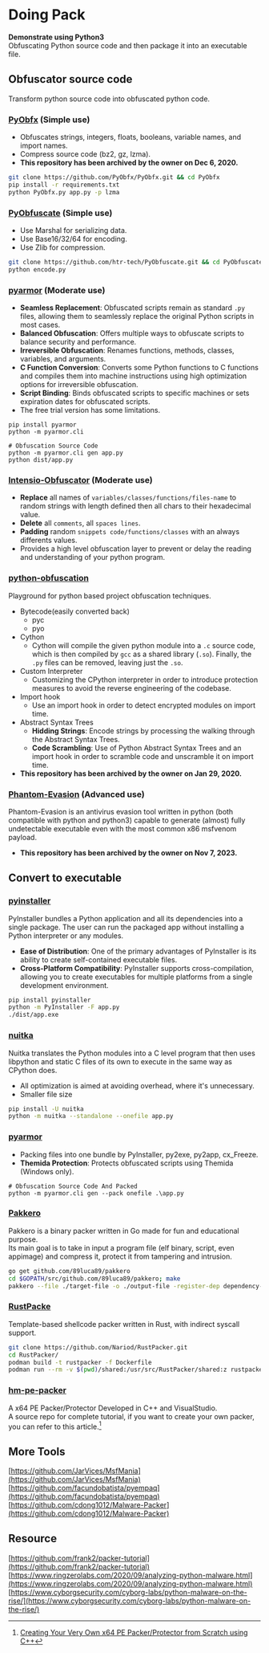 
# Doing Pack

**Demonstrate using Python3**  
Obfuscating Python source code and then package it into an executable file.  
## Obfuscator source code
Transform python source code into obfuscated python code.  

### [PyObfx](https://github.com/PyObfx/PyObfx) (Simple use)  
- Obfuscates strings, integers, floats, booleans, variable names, and import names.  
- Compress source code (bz2, gz, lzma).  
- **This repository has been archived by the owner on Dec 6, 2020.**  
```bash
git clone https://github.com/PyObfx/PyObfx.git && cd PyObfx
pip install -r requirements.txt
python PyObfx.py app.py -p lzma
```
### [PyObfuscate](https://github.com/htr-tech/PyObfuscate) (Simple use)
- Use Marshal for serializing data.
- Use Base16/32/64 for encoding.
- Use Zlib for compression.  
```bash
git clone https://github.com/htr-tech/PyObfuscate.git && cd PyObfuscate
python encode.py
```
### [pyarmor](https://github.com/dashingsoft/pyarmor) (Moderate  use)
- **Seamless Replacement**: Obfuscated scripts remain as standard `.py` files, allowing them to seamlessly replace the original Python scripts in most cases.
- **Balanced Obfuscation**: Offers multiple ways to obfuscate scripts to balance security and performance.
- **Irreversible Obfuscation**: Renames functions, methods, classes, variables, and arguments.
- **C Function Conversion**: Converts some Python functions to C functions and compiles them into machine instructions using high optimization options for irreversible obfuscation.
- **Script Binding**: Binds obfuscated scripts to specific machines or sets expiration dates for obfuscated scripts.
- The free trial version has some limitations.
```
pip install pyarmor
python -m pyarmor.cli

# Obfuscation Source Code
python -m pyarmor.cli gen app.py
python dist/app.py
```
### [Intensio-Obfuscator](https://github.com/Hnfull/Intensio-Obfuscator) (Moderate  use)
- **Replace** all names of `variables/classes/functions/files-name` to random strings with length defined then all chars to their hexadecimal value.
- **Delete** all `comments`, all `spaces lines`.
- **Padding** random `snippets code/functions/classes` with an always differents values.
- Provides a high level obfuscation layer to prevent or delay the reading and understanding of your python program.
### [python-obfuscation](https://github.com/FormulaMonks/python-obfuscation) 
Playground for python based project obfuscation techniques.  

- Bytecode(easily converted back)
    - pyc
    - pyo
- Cython
    - Cython will compile the given python module into a `.c` source code, which is then compiled by `gcc` as a shared library (`.so`). Finally, the `.py` files can be removed, leaving just the `.so`.
- Custom Interpreter
    - Customizing the CPython interpreter in order to introduce protection measures to avoid the reverse engineering of the codebase.
- Import hook
    - Use an import hook in order to detect encrypted modules on import time.
- Abstract Syntax Trees
    - **Hidding Strings**: Encode strings by processing the walking through the Abstract Syntax Trees.
    - **Code Scrambling**: Use of Python Abstract Syntax Trees and an import hook in order to scramble code and unscramble it on import time.
- **This repository has been archived by the owner on Jan 29, 2020.**
### [Phantom-Evasion](https://github.com/oddcod3/Phantom-Evasion) (Advanced use)
Phantom-Evasion is an antivirus evasion tool written in python (both compatible with python and python3) capable to generate (almost) fully undetectable executable even with the most common x86 msfvenom payload.  

- **This repository has been archived by the owner on Nov 7, 2023.**
## Convert to executable
### [pyinstaller](https://pyinstaller.org/en/stable/)
PyInstaller bundles a Python application and all its dependencies into a single package. The user can run the packaged app without installing a Python interpreter or any modules.  

- **Ease of Distribution**: One of the primary advantages of PyInstaller is its ability to create self-contained executable files. 
- **Cross-Platform Compatibility**: PyInstaller supports cross-compilation, allowing you to create executables for multiple platforms from a single development environment.
```bash
pip install pyinstaller
python -m PyInstaller -F app.py
./dist/app.exe
```
### [nuitka](https://nuitka.net/)
Nuitka translates the Python modules into a C level program that then uses libpython and static C files of its own to execute in the same way as CPython does.  

- All optimization is aimed at avoiding overhead, where it's unnecessary.
- Smaller file size
```bash
pip install -U nuitka
python -m nuitka --standalone --onefile app.py
```

### [pyarmor](https://github.com/dashingsoft/pyarmor)
- Packing files into one bundle by PyInstaller, py2exe, py2app, cx_Freeze.
- **Themida Protection**: Protects obfuscated scripts using Themida (Windows only).
```
# Obfuscation Source Code And Packed
python -m pyarmor.cli gen --pack onefile .\app.py
```
### [Pakkero](https://github.com/89luca89/pakkero)
Pakkero is a binary packer written in Go made for fun and educational purpose.  
Its main goal is to take in input a program file (elf binary, script, even appimage) and compress it, protect it from tampering and intrusion.
```bash
go get github.com/89luca89/pakkero
cd $GOPATH/src/github.com/89luca89/pakkero; make
pakkero --file ./target-file -o ./output-file -register-dep dependency-file -c
```
### [RustPacke](https://github.com/Nariod/RustPacker)
Template-based shellcode packer written in Rust, with indirect syscall support.
```bash
git clone https://github.com/Nariod/RustPacker.git
cd RustPacker/
podman build -t rustpacker -f Dockerfile
podman run --rm -v $(pwd)/shared:/usr/src/RustPacker/shared:z rustpacker RustPacker -f shared/calc.raw -i syscrt -e aes -b exe -t smartscreen.exe
```
### [hm-pe-packer](https://github.com/TheAenema/hm-pe-packer)
A x64 PE Packer/Protector Developed in C++ and VisualStudio.  
A source repo for complete tutorial, if you want to create your own packer, you can refer to this article.[^Tutorial]

## More Tools
[https://github.com/JarVices/MsfMania](https://github.com/JarVices/MsfMania)  
[https://github.com/facundobatista/pyempaq](https://github.com/facundobatista/pyempaq)  
[https://github.com/cdong1012/Malware-Packer](https://github.com/cdong1012/Malware-Packer)  
## Resource
[https://github.com/frank2/packer-tutorial](https://github.com/frank2/packer-tutorial)  
[https://www.ringzerolabs.com/2020/09/analyzing-python-malware.html](https://www.ringzerolabs.com/2020/09/analyzing-python-malware.html)  
[https://www.cyborgsecurity.com/cyborg-labs/python-malware-on-the-rise/](https://www.cyborgsecurity.com/cyborg-labs/python-malware-on-the-rise/)  

[^Tutorial]:[Creating Your Very Own x64 PE Packer/Protector from Scratch using C++](https://www.codeproject.com/Articles/5317556/Creating-Your-Very-Own-x64-PE-Packer-Protector-fro)

